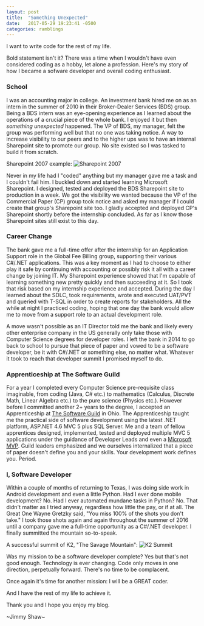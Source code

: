 ```yaml
---
layout: post
title:  "Something Unexpected"
date:   2017-05-29 19:23:41 -0500
categories: ramblings
---
```


I want to write code for the rest of my life.

Bold statement isn't it? There was a time when I wouldn't have even considered coding as a hobby, let alone a profession. Here's my story of how I became a sofware developer and overall coding enthusiast.

### School

I was an accounting major in college. An investment bank hired me on as an intern in the summer of 2010 in their Broker-Dealer Services (BDS) group. Being a BDS intern was an eye-opening experience as I learned about the operations of a crucial piece of the whole bank. I enjoyed it but then *something unexpected* happened. The VP of BDS, my manager, felt the group was performing well but that no one was taking notice. A way to increase visibility to our peers and to the higher ups was to have an internal Sharepoint site to promote our group. No site existed so I was tasked to build it from scratch.

Sharepoint 2007 example:
![Sharepoint 2007][Sharepoint2007]

Never in my life had I "coded" anything but my manager gave me a task and I couldn't fail him. I buckled down and started learning Microsoft Sharepoint. I designed, tested and deployed the BDS Sharepoint site to production in a week. We got the visibility we wanted because the VP of the Commercial Paper (CP) group took notice and asked my manager if I could create that group's Sharepoint site too. I gladly accepted and deployed CP's Sharepoint shortly before the internship concluded. As far as I know those Sharepoint sites still exist to this day.

### Career Change

The bank gave me a full-time offer after the internship for an Application Support role in the Global Fee Billing group, supporting their various C#/.NET applications. This was a key moment as I had to choose to either play it safe by continuing with accounting or possibly risk it all with a career change by joining IT. My Sharepoint experience showed that I'm capable of learning something new pretty quickly and then succeeding at it. So I took that risk based on my internship experience and accepted. During the day I learned about the SDLC, took requirements, wrote and executed UAT/PVT and queried with T-SQL in order to create reports for stakeholders. All the while at night I practiced coding, hoping that one day the bank would allow me to move from a support role to an actual development role.

A move wasn't possible as an IT Director told me the bank and likely every other enterprise company in the US generally only take those with Computer Science degrees for developer roles. I left the bank in 2014 to go back to school to pursue that piece of paper and vowed to be a software developer, be it with C#/.NET or something else, no matter what. Whatever it took to reach that developer summit I promised myself to do.   

### Apprenticeship at The Software Guild

For a year I completed every Computer Science pre-requisite class imaginable, from coding (Java, C# etc.) to mathematics (Calculus, Discrete Math, Linear Algebra etc.) to the pure science (Physics etc.). However before I committed another 2+ years to the degree, I accepted an Apprenticeship at [The Software Guild][SoftwareGuild] in Ohio. The Apprenticeship taught me the practical side of software development using the latest .NET platform, ASP.NET 4.6 MVC 5 plus SQL Server. Me and a team of fellow apprentices designed, implemented, tested and deployed multiple MVC 5 applications under the guidance of Developer Leads and even a [Microsoft MVP][MSMVP]. Guild leaders emphasized and we ourselves internalized that a piece of paper doesn't define you and your skills. Your development work defines you. Period. 

### I, Software Developer

Within a couple of months of returning to Texas, I was doing side work in Android development and even a little Python. Had I ever done mobile development? No. Had I ever automated mundane tasks in Python? No. That didn't matter as I tried anyway, regardless how little the pay, or if at all. The Great One Wayne Gretzky said, "You miss 100% of the shots you don't take." I took those shots again and again throughout the summer of 2016 until a company gave me a full-time opportunity as a C#/.NET developer. I finally summitted the mountain so-to-speak.

A successful summit of K2, "The Savage Mountain":
![K2 Summit][K2]

Was my mission to be a software developer complete? Yes but that's not good enough. Technology is ever changing. Code only moves in one direction, perpetually forward. There's no time to be complacent. 

Once again it's time for another mission: I will be a GREAT coder.

And I have the rest of my life to achieve it. 

Thank you and I hope you enjoy my blog.



~Jimmy Shaw~ 


[Sharepoint2007]: http://enterprise-dashboard.com/img/sharepoint-community-portal.png
[SoftwareGuild]: https://www.thesoftwareguild.com/curriculum/
[MSMVP]: https://mvp.microsoft.com/en-us/PublicProfile/4025435?fullName=Sarah%20E%20Dutkiewicz
[K2]: http://s30.postimg.org/8y4o6wpkh/Untitled.jpg
